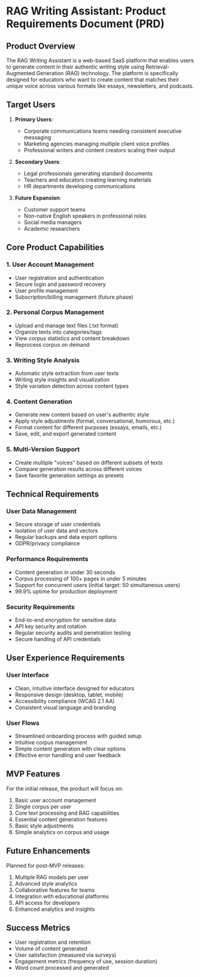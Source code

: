 # RAG Writing Assistant: Product Requirements Document (PRD)

## Product Overview

The RAG Writing Assistant is a web-based SaaS platform that enables users to generate content in their authentic writing style using Retrieval-Augmented Generation (RAG) technology. The platform is specifically designed for educators who want to create content that matches their unique voice across various formats like essays, newsletters, and podcasts.

## Target Users

1. **Primary Users**: 
   - Corporate communications teams needing consistent executive messaging
   - Marketing agencies managing multiple client voice profiles
   - Professional writers and content creators scaling their output
   
2. **Secondary Users**: 
   - Legal professionals generating standard documents
   - Teachers and educators creating learning materials
   - HR departments developing communications
   
3. **Future Expansion**: 
   - Customer support teams
   - Non-native English speakers in professional roles
   - Social media managers
   - Academic researchers

## Core Product Capabilities

### 1. User Account Management
- User registration and authentication
- Secure login and password recovery
- User profile management
- Subscription/billing management (future phase)

### 2. Personal Corpus Management
- Upload and manage text files (.txt format)
- Organize texts into categories/tags
- View corpus statistics and content breakdown
- Reprocess corpus on demand

### 3. Writing Style Analysis
- Automatic style extraction from user texts
- Writing style insights and visualization
- Style variation detection across content types

### 4. Content Generation
- Generate new content based on user's authentic style
- Apply style adjustments (formal, conversational, humorous, etc.)
- Format content for different purposes (essays, emails, etc.)
- Save, edit, and export generated content

### 5. Multi-Version Support
- Create multiple "voices" based on different subsets of texts
- Compare generation results across different voices
- Save favorite generation settings as presets

## Technical Requirements

### User Data Management
- Secure storage of user credentials
- Isolation of user data and vectors
- Regular backups and data export options
- GDPR/privacy compliance

### Performance Requirements
- Content generation in under 30 seconds
- Corpus processing of 100+ pages in under 5 minutes
- Support for concurrent users (initial target: 50 simultaneous users)
- 99.9% uptime for production deployment

### Security Requirements
- End-to-end encryption for sensitive data
- API key security and rotation
- Regular security audits and penetration testing
- Secure handling of API credentials

## User Experience Requirements

### User Interface
- Clean, intuitive interface designed for educators
- Responsive design (desktop, tablet, mobile)
- Accessibility compliance (WCAG 2.1 AA)
- Consistent visual language and branding

### User Flows
- Streamlined onboarding process with guided setup
- Intuitive corpus management
- Simple content generation with clear options
- Effective error handling and user feedback

## MVP Features
For the initial release, the product will focus on:

1. Basic user account management
2. Single corpus per user
3. Core text processing and RAG capabilities
4. Essential content generation features
5. Basic style adjustments
6. Simple analytics on corpus and usage

## Future Enhancements
Planned for post-MVP releases:

1. Multiple RAG models per user
2. Advanced style analytics
3. Collaborative features for teams
4. Integration with educational platforms
5. API access for developers
6. Enhanced analytics and insights

## Success Metrics
- User registration and retention
- Volume of content generated
- User satisfaction (measured via surveys)
- Engagement metrics (frequency of use, session duration)
- Word count processed and generated

